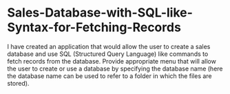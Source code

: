 # Sales-Database-with-SQL-like-Syntax-for-Fetching-Records
I have created an application that would allow the user to create a sales database and use SQL (Structured Query Language) like commands to fetch records from the database. Provide appropriate menu that will allow the user to create or use a database by specifying the database name (here the database name can be used to refer to a folder in which the files are stored).
